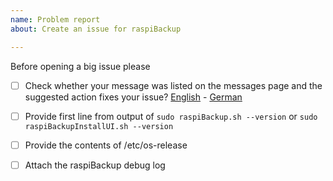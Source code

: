 ```yaml
---
name: Problem report
about: Create an issue for raspiBackup

---
```


Before opening a big issue please

* [ ] Check whether your message was listed on the messages page and the suggested action fixes your issue? [English](https://linux-tips-and-tricks.de/en/rmessages) - [German](https://linux-tips-and-tricks.de/de/fehlermeldungen)

* [ ] Provide first line from output of `sudo raspiBackup.sh --version` or `sudo raspiBackupInstallUI.sh --version`
* [ ] Provide the contents of /etc/os-release
* [ ] Attach the raspiBackup debug log

